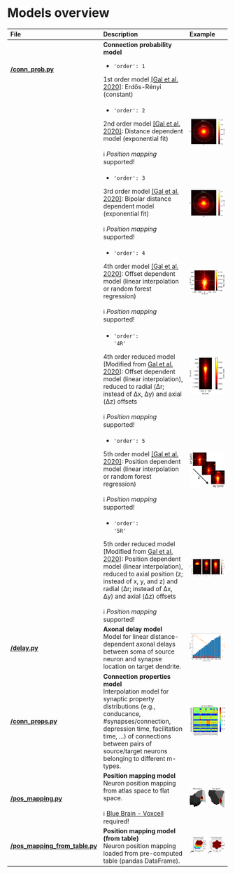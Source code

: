 # Models overview

| File | Description | Example |
| :-- | :-- | :-- |
| __[/conn_prob.py](conn_prob.py)__ | __Connection probability model__ <br> <ul><li><code>'order': 1</code></li></ul> 1st order model [[Gal et al. 2020]](https://www.biorxiv.org/content/10.1101/656058v3 "E Gal, R Perin, H Markram, M London, I Segev. Neuron Geometry Underlies Universal Network Features in Cortical Microcircuits. bioRxiv, 2020, 656058."): Erdős-Rényi (constant) |  |
| | <ul><li><code>'order': 2</code></li></ul> 2nd order model [[Gal et al. 2020]](https://www.biorxiv.org/content/10.1101/656058v3 "E Gal, R Perin, H Markram, M London, I Segev. Neuron Geometry Underlies Universal Network Features in Cortical Microcircuits. bioRxiv, 2020, 656058."): Distance dependent model (exponential fit) <br><br> ℹ️ _Position mapping_ supported! | ![Distance dependent connection probability model](../../doc/source/images/2nd_order_prob_model.png "Distance dependent connection probability model") |
| | <ul><li><code>'order': 3</code></li></ul> 3rd order model [[Gal et al. 2020]](https://www.biorxiv.org/content/10.1101/656058v3 "E Gal, R Perin, H Markram, M London, I Segev. Neuron Geometry Underlies Universal Network Features in Cortical Microcircuits. bioRxiv, 2020, 656058."): Bipolar distance dependent model (exponential fit) <br><br> ℹ️ _Position mapping_ supported! | ![Bipolar distance dependent connection probability model](../../doc/source/images/3rd_order_prob_model.png "Bipolar distance dependent connection probability model") |
| | <ul><li><code>'order': 4</code></li></ul> 4th order model [[Gal et al. 2020]](https://www.biorxiv.org/content/10.1101/656058v3 "E Gal, R Perin, H Markram, M London, I Segev. Neuron Geometry Underlies Universal Network Features in Cortical Microcircuits. bioRxiv, 2020, 656058."): Offset dependent  model (linear interpolation or random forest regression) <br><br> ℹ️ _Position mapping_ supported! | ![Offset dependent connection probability model](../../doc/source/images/4th_order_prob_model.png "Offset dependent connection probability model") |
| | <ul><li><code>'order': '4R'</code></li></ul> 4th order reduced model [Modified from [Gal et al. 2020](https://www.biorxiv.org/content/10.1101/656058v3 "E Gal, R Perin, H Markram, M London, I Segev. Neuron Geometry Underlies Universal Network Features in Cortical Microcircuits. bioRxiv, 2020, 656058.")]: Offset dependent  model (linear interpolation), reduced to radial (Δr; instead of Δx, Δy) and axial (Δz) offsets <br><br> ℹ️ _Position mapping_ supported! | ![Reduced offset dependent connection probability model](../../doc/source/images/4th_order_reduced_prob_model.png "Reduced offset dependent connection probability model") |
| | <ul><li><code>'order': 5</code></li></ul> 5th order model [[Gal et al. 2020]](https://www.biorxiv.org/content/10.1101/656058v3 "E Gal, R Perin, H Markram, M London, I Segev. Neuron Geometry Underlies Universal Network Features in Cortical Microcircuits. bioRxiv, 2020, 656058."): Position dependent  model (linear interpolation or random forest regression) <br><br> ℹ️ _Position mapping_ supported! | ![Position dependent connection probability model](../../doc/source/images/5th_order_prob_model.png "Position dependent connection probability model") |
| | <ul><li><code>'order': '5R'</code></li></ul> 5th order reduced model [Modified from [Gal et al. 2020](https://www.biorxiv.org/content/10.1101/656058v3 "E Gal, R Perin, H Markram, M London, I Segev. Neuron Geometry Underlies Universal Network Features in Cortical Microcircuits. bioRxiv, 2020, 656058.")]: Position dependent  model (linear interpolation), reduced to axial position (z; instead of x, y, and z) and radial (Δr; instead of Δx, Δy) and axial (Δz) offsets <br><br> ℹ️ _Position mapping_ supported! | ![Reduced position dependent connection probability model](../../doc/source/images/5th_order_reduced_prob_model.png "Reduced position dependent connection probability model") |
| __[/delay.py](delay.py)__ | __Axonal delay model__ <br> Model for linear distance-dependent axonal delays between soma of source neuron and synapse location on target dendrite. | ![Linear axonal delay model](../../doc/source/images/linear_delay_model.png "Linear axonal delay model") |
| __[/conn_props.py](conn_props.py)__ | __Connection properties model__ <br> Interpolation model for synaptic property distributions (e.g., conducance, #synapses/connection, depression time, facilitation time, ...) of connections between pairs of source/target neurons belonging to different m-types. | ![Connection properties model (conductance)](../../doc/source/images/conn_prop_model_conductance.png "Connection properties model (conductance)") |
| __[/pos_mapping.py](pos_mapping.py)__ | __Position mapping model__ <br> Neuron position mapping from atlas space to flat space. <br><br> ℹ️ [Blue Brain - Voxcell](https://bbpteam.epfl.ch/documentation/projects/voxcell/latest/index.html#) required! | ![Position mapping model (flat space)](../../doc/source/images/flat_pos_mapping_model.png "Position mapping model (flat space)") |
| __[/pos_mapping_from_table.py](pos_mapping_from_table.py)__ | __Position mapping model (from table)__ <br> Neuron position mapping loaded from pre-computed table (pandas DataFrame). | ![Position mapping model from table](../../doc/source/images/pos_map_from_table.png "Position mapping model from table") |
